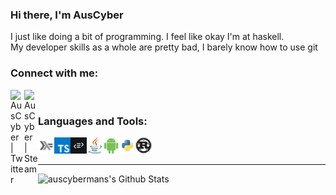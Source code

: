 ### Hi there, I'm AusCyber
I just like doing a bit of programming. I feel like okay I'm at haskell. </br>
My developer skills as a whole are pretty bad, I barely know how to use git
### Connect with me:

[<img align="left" alt="AusCyber | Twitter" width="22px" src="https://cdn.jsdelivr.net/npm/simple-icons@v3/icons/twitter.svg" />][twitter]
[<img align="left" alt="AusCyber | Steam" width="22px" src="https://cdn.iconscout.com/icon/free/png-256/steam-2288551-1933796.png" />][steam]
<br />

### Languages and Tools:

<img align="left" alt="haskell" width="26px" src="https://raw.githubusercontent.com/github/explore/80688e429a7d4ef2fca1e82350fe8e3517d3494d/topics/haskell/haskell.png">
<img alight="left" alt="rust" width="26px" src="https://raw.githubusercontent.com/github/explore/80688e429a7d4ef2fca1e82350fe8e3517d3494d/topics/rust/rust.png">
<img align="left" alt="typescript" width="26px" src="https://raw.githubusercontent.com/github/explore/80688e429a7d4ef2fca1e82350fe8e3517d3494d/topics/typescript/typescript.png">
<img align="left" alt="purescript" width="26px" src="https://raw.githubusercontent.com/github/explore/549f36e938c7a2323fee1a465e812c7a69128979/topics/purescript/purescript.png">
<img align="left" alt="java" width="26px" src="https://raw.githubusercontent.com/github/explore/80688e429a7d4ef2fca1e82350fe8e3517d3494d/topics/java/java.png" />
<img align="left" alt="android" width="26px" src="https://raw.githubusercontent.com/github/explore/80688e429a7d4ef2fca1e82350fe8e3517d3494d/topics/android/android.png" />
<img align="left" alt="python" width="26px" src="https://raw.githubusercontent.com/github/explore/80688e429a7d4ef2fca1e82350fe8e3517d3494d/topics/python/python.png" />
<br />

---


<img align="left" alt="auscybermans's Github Stats" src="https://github-readme-stats.codestackr.vercel.app/api?username=auscyberman&show_icons=true&hide_border=true" />

[twitter]: https://twitter.com/phoebeebridgers
[steam]: https://steamcommunity.com/id/AusCyber/
